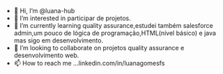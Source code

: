 - 👋 Hi, I’m @luana-hub
- 👀 I’m interested in participar de projetos.
- 🌱 I’m currently learning quality assurance,estudei também salesforce admin,um pouco de lógica de programação,HTML(nível básico) e java mas sigo em desenvolvimento.
- 💞️ I’m looking to collaborate on projetos quality assurance e desenvolvimento web.
- 📫 How to reach me ...linkedin.com/in/luanagomesfs

<!---
luana-hub/luana-hub is a ✨ special ✨ repository because its `README.md` (this file) appears on your GitHub profile.
You can click the Preview link to take a look at your changes.
--->
